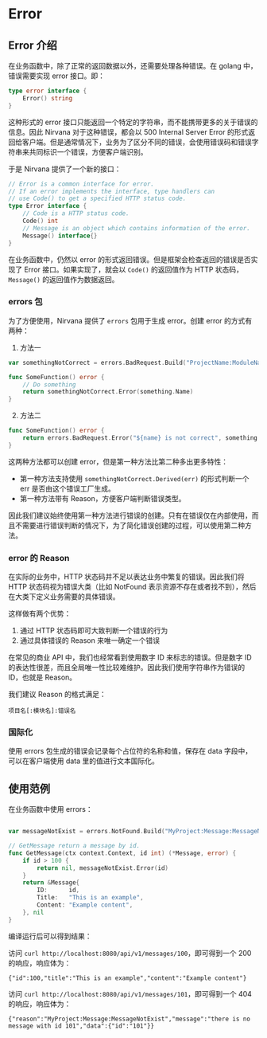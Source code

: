# Error

## Error 介绍

在业务函数中，除了正常的返回数据以外，还需要处理各种错误。在 golang 中，错误需要实现 error 接口。即：
```go
type error interface {
	Error() string
}
```
这种形式的 error 接口只能返回一个特定的字符串，而不能携带更多的关于错误的信息。因此 Nirvana 对于这种错误，都会以 500 Internal Server Error 的形式返回给客户端。但是通常情况下，业务为了区分不同的错误，会使用错误码和错误字符串来共同标识一个错误，方便客户端识别。

于是 Nirvana 提供了一个新的接口：
```go
// Error is a common interface for error.
// If an error implements the interface, type handlers can
// use Code() to get a specified HTTP status code.
type Error interface {
	// Code is a HTTP status code.
	Code() int
	// Message is an object which contains information of the error.
	Message() interface{}
}
``` 

在业务函数中，仍然以 error 的形式返回错误。但是框架会检查返回的错误是否实现了 Error 接口。如果实现了，就会以 `Code()` 的返回值作为 HTTP 状态码，`Message()` 的返回值作为数据返回。

### errors 包

为了方便使用，Nirvana 提供了 `errors` 包用于生成 error。创建 error 的方式有两种：

1. 方法一

```go
var somethingNotCorrect = errors.BadRequest.Build("ProjectName:ModuleName:SomethingNotCorrect", "${name} is not correct")

func SomeFunction() error {
	// Do something
	return somethingNotCorrect.Error(something.Name)
}
```

2. 方法二

```go
func SomeFunction() error {
	return errors.BadRequest.Error("${name} is not correct", something.Name)
}  
```

这两种方法都可以创建 error，但是第一种方法比第二种多出更多特性：

- 第一种方法支持使用 `somethingNotCorrect.Derived(err)` 的形式判断一个 err 是否由这个错误工厂生成。
- 第一种方法带有 Reason，方便客户端判断错误类型。

因此我们建议始终使用第一种方法进行错误的创建。只有在错误仅在内部使用，而且不需要进行错误判断的情况下，为了简化错误创建的过程，可以使用第二种方法。

### error 的 Reason

在实际的业务中，HTTP 状态码并不足以表达业务中繁复的错误。因此我们将 HTTP 状态码视为错误大类（比如 NotFound 表示资源不存在或者找不到），然后在大类下定义业务需要的具体错误。

这样做有两个优势：
1. 通过 HTTP 状态码即可大致判断一个错误的行为
2. 通过具体错误的 Reason 来唯一确定一个错误

在常见的商业 API 中，我们也经常看到使用数字 ID 来标志的错误。但是数字 ID 的表达性很差，而且全局唯一性比较难维护。因此我们使用字符串作为错误的 ID，也就是 Reason。

我们建议 Reason 的格式满足：

`项目名[:模块名]:错误名`

### 国际化

使用 errors 包生成的错误会记录每个占位符的名称和值，保存在 data 字段中，可以在客户端使用 data 里的值进行文本国际化。

## 使用范例

在业务函数中使用 errors：
```go

var messageNotExist = errors.NotFound.Build("MyProject:Message:MessageNotExist", "there is no message with id ${id}")

// GetMessage return a message by id.
func GetMessage(ctx context.Context, id int) (*Message, error) {
	if id > 100 {
		return nil, messageNotExist.Error(id)
	}
	return &Message{
		ID:      id,
		Title:   "This is an example",
		Content: "Example content",
	}, nil
}
```
编译运行后可以得到结果：

访问 `curl http://localhost:8080/api/v1/messages/100`，即可得到一个 200 的响应，响应体为：
```
{"id":100,"title":"This is an example","content":"Example content"}
```

访问 `curl http://localhost:8080/api/v1/messages/101`，即可得到一个 404 的响应，响应体为：
```
{"reason":"MyProject:Message:MessageNotExist","message":"there is no message with id 101","data":{"id":"101"}}
```

